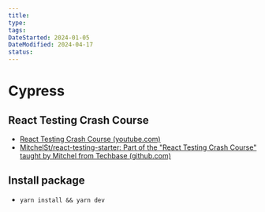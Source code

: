 ```yaml
---
title: 
type: 
tags: 
DateStarted: 2024-01-05
DateModified: 2024-04-17
status: 
---
```


# Cypress

## React Testing Crash Course

- [React Testing Crash Course (youtube.com)](https://www.youtube.com/watch?v=OVNjsIto9xM)
- [MitchelSt/react-testing-starter: Part of the "React Testing Crash Course" taught by Mitchel from Techbase (github.com)](https://github.com/MitchelSt/react-testing-starter)

## Install package

- `yarn install && yarn dev`
